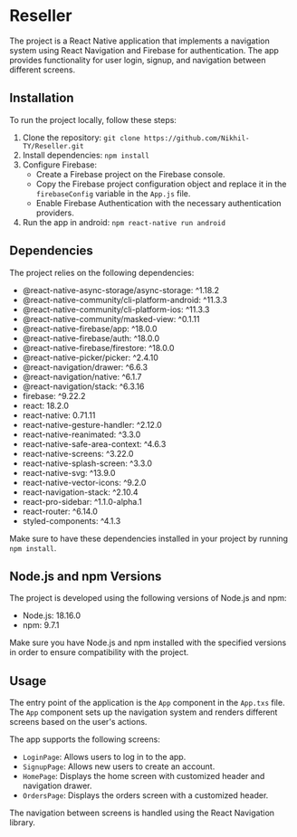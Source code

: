 # Reseller

The project is a React Native application that implements a navigation system using React Navigation and Firebase for authentication. The app provides functionality for user login, signup, and navigation between different screens.

## Installation

To run the project locally, follow these steps:

1.  Clone the repository: `git clone https://github.com/Nikhil-TY/Reseller.git`
2.  Install dependencies: `npm install`
3.  Configure Firebase:
    -   Create a Firebase project on the Firebase console.
    -   Copy the Firebase project configuration object and replace it in the `firebaseConfig` variable in the `App.js` file.
    -   Enable Firebase Authentication with the necessary authentication providers.
4.  Run the app in android: `npm react-native run android`

## Dependencies

The project relies on the following dependencies:

-   @react-native-async-storage/async-storage: ^1.18.2
-   @react-native-community/cli-platform-android: ^11.3.3
-   @react-native-community/cli-platform-ios: ^11.3.3
-   @react-native-community/masked-view: ^0.1.11
-   @react-native-firebase/app: ^18.0.0
-   @react-native-firebase/auth: ^18.0.0
-   @react-native-firebase/firestore: ^18.0.0
-   @react-native-picker/picker: ^2.4.10
-   @react-navigation/drawer: ^6.6.3
-   @react-navigation/native: ^6.1.7
-   @react-navigation/stack: ^6.3.16
-   firebase: ^9.22.2
-   react: 18.2.0
-   react-native: 0.71.11
-   react-native-gesture-handler: ^2.12.0
-   react-native-reanimated: ^3.3.0
-   react-native-safe-area-context: ^4.6.3
-   react-native-screens: ^3.22.0
-   react-native-splash-screen: ^3.3.0
-   react-native-svg: ^13.9.0
-   react-native-vector-icons: ^9.2.0
-   react-navigation-stack: ^2.10.4
-   react-pro-sidebar: ^1.1.0-alpha.1
-   react-router: ^6.14.0
-   styled-components: ^4.1.3

Make sure to have these dependencies installed in your project by running `npm install`.

## Node.js and npm Versions

The project is developed using the following versions of Node.js and npm:

-   Node.js: 18.16.0
-   npm: 9.7.1

Make sure you have Node.js and npm installed with the specified versions in order to ensure compatibility with the project.


## Usage

The entry point of the application is the `App` component in the `App.txs` file. The `App` component sets up the navigation system and renders different screens based on the user's actions.

The app supports the following screens:

-   `LoginPage`: Allows users to log in to the app.
-   `SignupPage`: Allows new users to create an account.
-   `HomePage`: Displays the home screen with customized header and navigation drawer.
-   `OrdersPage`: Displays the orders screen with a customized header.

The navigation between screens is handled using the React Navigation library.

